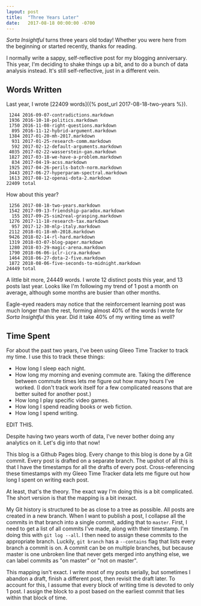 ```yaml
---
layout: post
title:  "Three Years Later"
date:   2017-08-18 00:00:00 -0700
---
```


*Sorta Insightful* turns three years old today! Whether you were here from the
beginning or started recently, thanks for reading.

I normally write a sappy, self-reflective post for my blogging anniversary. This
year, I'm deciding to shake things up a bit, and to do a bunch of data analysis
instead. It's still self-reflective, just in a different vein.


Words Written
----------------------------------------

Last year, I wrote [22409 words]({% post_url 2017-08-18-two-years %}).

```
 1244 2016-09-07-contradictions.markdown  
 1936 2016-10-18-politics.markdown  
 1750 2016-11-08-right-questions.markdown  
  895 2016-11-12-hybrid-argument.markdown  
 1384 2017-01-20-mh-2017.markdown  
  931 2017-01-25-research-comm.markdown  
  592 2017-02-12-default-arguments.markdown  
 4035 2017-02-22-wasserstein-gan.markdown  
 1827 2017-03-18-we-have-a-problem.markdown  
  834 2017-04-19-acss.markdown  
 1925 2017-04-26-perils-batch-norm.markdown  
 3443 2017-06-27-hyperparam-spectral.markdown  
 1613 2017-08-12-openai-dota-2.markdown  
22409 total  
```

How about this year?

```
 1256 2017-08-18-two-years.markdown  
 1542 2017-09-13-friendship-paradox.markdown  
  155 2017-09-25-sim2real-grasping.markdown  
 1276 2017-11-18-research-tax.markdown  
  957 2017-12-30-mlp-italy.markdown  
 2112 2018-01-18-mh-2018.markdown  
 9426 2018-02-14-rl-hard.markdown  
 1319 2018-03-07-blog-paper.markdown  
 1280 2018-03-29-magic-arena.markdown  
 1790 2018-06-06-iclr-icra.markdown  
 1464 2018-06-27-dota-2-five.markdown  
 1872 2018-08-06-five-seconds-to-midnight.markdown  
24449 total  
```

A little bit more, 24449 words. I wrote 12 distinct posts this year, and 13
posts last year. Looks like I'm following my trend of 1 post a month on average,
although some months are busier than other months.

Eagle-eyed readers may notice that the reinforcement learning post was much
longer than the rest, forming almost 40% of the words I wrote for *Sorta Insightful*
this year. Did it take 40% of my writing time as well?


Time Spent
--------------------------------------------------------------------------

For about the past two years, I've been using Gleeo Time Tracker to track my
time. I use this to track these things:

* How long I sleep each night.
* How long my morning and evening commute are. Taking the difference between
commute times lets me figure out how many hours I've worked. (I don't track
work itself for a few complicated reasons that are better suited for another post.)
* How long I play specific video games.
* How long I spend reading books or web fiction.
* How long I spend writing.

EDIT THIS.

Despite having two years worth of data, I've never bother doing any analytics
on it. Let's dig into that now!

This blog is a Github Pages blog. Every change to this blog
is done by a Git commit. Every post is drafted on a separate branch. The upshot
of all this is that I have the timestamps for all the drafts of every post.
Cross-referencing these timestamps with my Gleeo Time Tracker data lets
me figure out how long I spent on writing each post.

At least, that's the theory. The exact way I'm doing this is a bit complicated.
The short version is that the mapping is a bit inexact.

My Git history is structured to be as close to a tree as possible. All posts
are created in a new branch. When I want to publish a post, I collapse all the
commits in that branch into a single commit, adding that to `master`. First,
I need to get a list of all commits I've made, along with their timestamp. I'm
doing this with `git log --all`. I then need to assign these commits to the
appropriate branch. Luckily, `git branch` has a `--contains` flag that lists
every branch a commit is on. A commit can be on multiple branches, but because
master is one unbroken line that never gets merged into anything else, we can
label commits as "on master" or "not on master".

This mapping isn't exact. I write most of my posts serially, but sometimes I
abandon a draft, finish a different post, then revisit the draft later. To account
for this, I assume that every block of writing time is devoted to only 1 post.
I assign the block to a post based on the earliest commit that lies within that block of
time.


